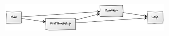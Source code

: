 ![Arkkitehtuuri](https://github.com/JimiUrsin/ot-harjoitustyo/blob/master/dokumentaatio/8a2b76d9.png)
